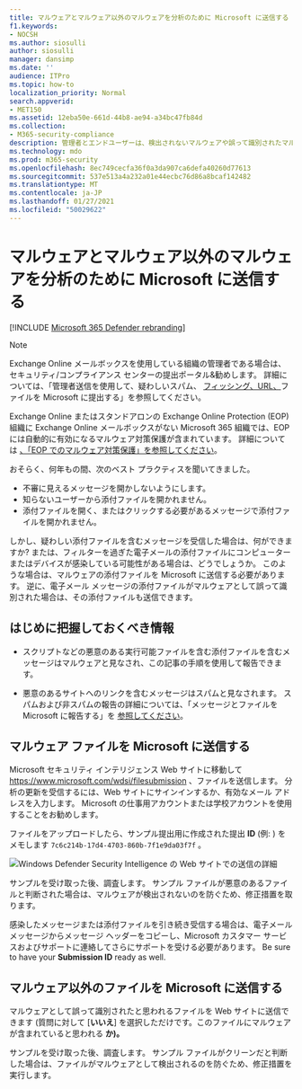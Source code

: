 ```yaml
---
title: マルウェアとマルウェア以外のマルウェアを分析のために Microsoft に送信する
f1.keywords:
- NOCSH
ms.author: siosulli
author: siosulli
manager: dansimp
ms.date: ''
audience: ITPro
ms.topic: how-to
localization_priority: Normal
search.appverid:
- MET150
ms.assetid: 12eba50e-661d-44b8-ae94-a34bc47fb84d
ms.collection:
- M365-security-compliance
description: 管理者とエンドユーザーは、検出されないマルウェアや誤って識別されたマルウェアの添付ファイルを分析のために Microsoft に送信する方法について説明します。
ms.technology: mdo
ms.prod: m365-security
ms.openlocfilehash: 8ec749cecfa36f0a3da907ca6defa40260d77613
ms.sourcegitcommit: 537e513a4a232a01e44ecbc76d86a8bcaf142482
ms.translationtype: MT
ms.contentlocale: ja-JP
ms.lasthandoff: 01/27/2021
ms.locfileid: "50029622"
---
```

# <a name="submit-malware-and-non-malware-to-microsoft-for-analysis"></a>マルウェアとマルウェア以外のマルウェアを分析のために Microsoft に送信する

[!INCLUDE [Microsoft 365 Defender rebranding](../includes/microsoft-defender-for-office.md)]


> [!NOTE]
> Exchange Online メールボックスを使用している組織の管理者である場合は、セキュリティ/コンプライアンス センターの提出ポータル&勧めします。 詳細については、「管理者送信を使用して、疑わしいスパム、 [フィッシング、URL、](admin-submission.md)ファイルを Microsoft に提出する」を参照してください。

Exchange Online またはスタンドアロンの Exchange Online Protection (EOP) 組織に Exchange Online メールボックスがない Microsoft 365 組織では、EOP には自動的に有効になるマルウェア対策保護が含まれています。 詳細については [、「EOP でのマルウェア対策保護」を参照してください](anti-malware-protection.md)。

おそらく、何年もの間、次のベスト プラクティスを聞いてきました。

- 不審に見えるメッセージを開かしないようにします。
- 知らないユーザーから添付ファイルを開かれません。
- 添付ファイルを開く、またはクリックする必要があるメッセージで添付ファイルを開かれません。

しかし、疑わしい添付ファイルを含むメッセージを受信した場合は、何ができますか? または、フィルターを過ぎた電子メールの添付ファイルにコンピューターまたはデバイスが感染している可能性がある場合は、どうでしょうか。 このような場合は、マルウェアの添付ファイルを Microsoft に送信する必要があります。 逆に、電子メール メッセージの添付ファイルがマルウェアとして誤って識別された場合は、その添付ファイルも送信できます。

## <a name="what-do-you-need-to-know-before-you-begin"></a>はじめに把握しておくべき情報

- スクリプトなどの悪意のある実行可能ファイルを含む添付ファイルを含むメッセージはマルウェアと見なされ、この記事の手順を使用して報告できます。

- 悪意のあるサイトへのリンクを含むメッセージはスパムと見なされます。 スパムおよび非スパムの報告の詳細については、「メッセージとファイルを Microsoft に報告する」を [参照してください](report-junk-email-messages-to-microsoft.md)。

## <a name="submit-malware-files-to-microsoft"></a>マルウェア ファイルを Microsoft に送信する

Microsoft セキュリティ インテリジェンス Web サイトに移動して <https://www.microsoft.com/wdsi/filesubmission> 、ファイルを送信します。 分析の更新を受信するには、Web サイトにサインインするか、有効なメール アドレスを入力します。 Microsoft の仕事用アカウントまたは学校アカウントを使用することをお勧めします。

ファイルをアップロードしたら、サンプル提出用に作成された提出 **ID** (例: ) をメモします `7c6c214b-17d4-4703-860b-7f1e9da03f7f` 。

![Windows Defender Security Intelligence の Web サイトでの送信の詳細](../../media/EOP-Malware-Protection-Center.png)

サンプルを受け取った後、調査します。 サンプル ファイルが悪意のあるファイルと判断された場合は、マルウェアが検出されないのを防ぐため、修正措置を取ります。

感染したメッセージまたは添付ファイルを引き続き受信する場合は、電子メール メッセージからメッセージ ヘッダーをコピーし、Microsoft カスタマー サービスおよびサポートに連絡してさらにサポートを受ける必要があります。 Be sure to have your **Submission ID** ready as well.

## <a name="submit-non-malware-files-to-microsoft"></a>マルウェア以外のファイルを Microsoft に送信する

マルウェアとして誤って識別されたと思われるファイルを Web サイトに送信できます (質問に対して [**いいえ**] を選択しただけです。このファイルにマルウェアが含まれていると思われる **か)。**

サンプルを受け取った後、調査します。 サンプル ファイルがクリーンだと判断した場合は、ファイルがマルウェアとして検出されるのを防ぐため、修正措置を実行します。
